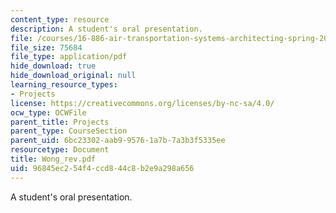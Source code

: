 ```yaml
---
content_type: resource
description: A student's oral presentation.
file: /courses/16-886-air-transportation-systems-architecting-spring-2004/96845ec254f4ccd844c8b2e9a298a656_Wong_rev.pdf
file_size: 75684
file_type: application/pdf
hide_download: true
hide_download_original: null
learning_resource_types:
- Projects
license: https://creativecommons.org/licenses/by-nc-sa/4.0/
ocw_type: OCWFile
parent_title: Projects
parent_type: CourseSection
parent_uid: 6bc23302-aab9-9576-1a7b-7a3b3f5335ee
resourcetype: Document
title: Wong_rev.pdf
uid: 96845ec2-54f4-ccd8-44c8-b2e9a298a656
---
```

A student's oral presentation.